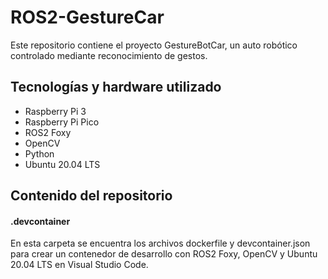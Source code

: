 # ROS2-GestureCar
Este repositorio contiene el proyecto GestureBotCar, un auto robótico controlado mediante reconocimiento de gestos. 

## Tecnologías y hardware utilizado

- Raspberry Pi 3
- Raspberry Pi Pico
- ROS2 Foxy
- OpenCV
- Python
- Ubuntu 20.04 LTS

## Contenido del repositorio

#### .devcontainer
En esta carpeta se encuentra los archivos dockerfile y devcontainer.json para crear un contenedor de desarrollo con ROS2 Foxy, OpenCV y Ubuntu 20.04 LTS en Visual Studio Code.
